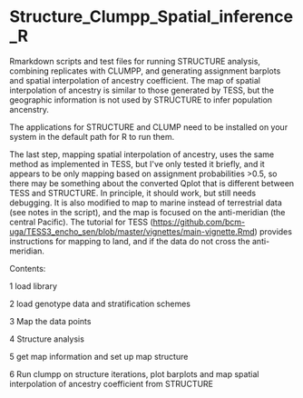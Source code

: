 # Structure_Clumpp_Spatial_inference_R
Rmarkdown scripts and test files for running STRUCTURE analysis, combining replicates with CLUMPP, and generating assignment barplots and spatial interpolation of ancestry coefficient. The map of spatial interpolation of ancestry is similar to those generated by TESS, but the geographic information is not used by STRUCTURE to infer population ancenstry.

The applications for STRUCTURE and CLUMP need to be installed on your system in the default path for R to run them.

The last step, mapping spatial interpolation of ancestry, uses the same method as implemented in TESS, but I've only tested it briefly,  and it appears to be only mapping based on assignment probabilities >0.5, so there may be something about the converted Qplot that is different between TESS and STRUCTURE. In principle, it should work, but still needs debugging. It is also modified to map to marine instead of terrestrial data (see notes in the script), and the map is focused on the anti-meridian (the central Pacific). The tutorial for TESS (https://github.com/bcm-uga/TESS3_encho_sen/blob/master/vignettes/main-vignette.Rmd) provides instructions for mapping to land, and if the data do not cross the anti-meridian. 

Contents:

1 load library

2 load genotype data and stratification schemes

3 Map the data points

4 Structure analysis

5 get map information and set up map structure

6 Run clumpp on structure iterations, plot barplots and map spatial interpolation of ancestry coefficient from STRUCTURE
